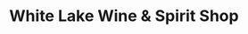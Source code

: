 ---
title: "White Lake Wine & Spirit Shop"
url: /white-lake/white-lake-wine-and-spirit-shop/
shop: alcohol
---